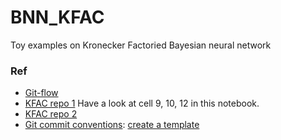 # BNN_KFAC
Toy examples on Kronecker Factoried Bayesian neural network

### Ref
- [Git-flow](https://www.git-tower.com/learn/git/ebook/en/command-line/advanced-topics/git-flow/)
- [KFAC repo 1](https://github.com/JavierAntoran/Bayesian-Neural-Networks/blob/master/notebooks/classification/KFAC_Laplace_MNIST.ipynb) Have a look at cell 9, 10, 12 in this notebook.
- [KFAC repo 2](https://github.com/AlexImmer/BNN-predictions/blob/main/preds/kron.py)
- [Git commit conventions](https://www.conventionalcommits.org/en/v1.0.0/): [create a template](https://backlog.com/blog/git-commit-messages-bold-daring/)



